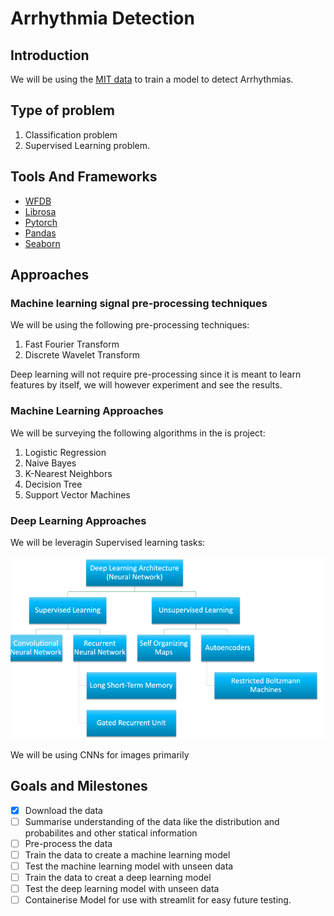 # Arrhythmia Detection

## Introduction

We will be using the [MIT data](https://archive.physionet.org/physiobank/database/html/mitdbdir/mitdbdir.htm) to train a model to detect Arrhythmias.

## Type of problem

1. Classification problem
2. Supervised Learning problem.

## Tools And Frameworks
- [WFDB](https://wfdb.readthedocs.io/en/latest/)
- [Librosa](https://librosa.org/doc/latest/index.html)
- [Pytorch](https://pytorch.org/)
- [Pandas](https://pandas.pydata.org/)
- [Seaborn](https://seaborn.pydata.org/)

## Approaches

### Machine learning signal pre-processing techniques
We will be using the following pre-processing techniques:

1. Fast Fourier Transform
2. Discrete Wavelet Transform

Deep learning will not require pre-processing since it is meant to learn features by itself, we will however experiment and see the results.
### Machine Learning Approaches

We will be surveying the following algorithms in the is project:

1. Logistic Regression
2. Naive Bayes
3. K-Nearest Neighbors
4. Decision Tree
5. Support Vector Machines

### Deep Learning Approaches

We will be leveragin Supervised learning tasks:

![Deep learning Architectures](./img/Screenshot%202023-06-01%20230540.png)

We will be using CNNs for images primarily

## Goals and Milestones

- [x] Download the data
- [ ] Summarise understanding of the data like the distribution and probabilites and other statical information
- [ ] Pre-process the data
- [ ] Train the data to create a machine learning model
- [ ] Test the machine learning model with unseen data
- [ ] Train the data to creat a deep learning model
- [ ] Test the deep learning model with unseen data
- [ ] Containerise Model for use with streamlit for easy future testing.

